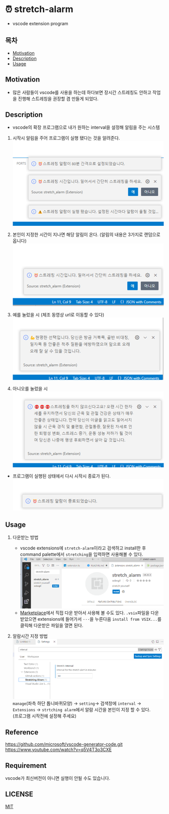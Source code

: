 # ⏰ stretch-alarm
* vscode extension program


## 목차

- [Motivation](#introduction)
- [Description](#installation)
- [Usage](#usage)

## Motivation <a name="introduction"></a>

* 많은 사람들이 vscode를 사용을 하는데 하다보면 장시간 스트레칭도 안하고 작업을 진행해 스트레칭을 권장할 겸 만들게 되었다.

## Description <a name="installation"></a>

* vscode의 확장 프로그램으로 내가 원하는 interval을 설정해 알림을 주는 시스템

1. 시작시 알림을 주어 프로그램이 실행 됐다는 것을 알려준다.  
![시작알림](./image/real_start.png)

2. 본인이 지정한 시간이 지나면 해당 알림이 온다. (알림의 내용은 3가지로 랜덤으로 옵니다)
![스트레칭](./image/result.png)

3. 예를 눌렀을 시 (체조 동영상 url로 이동할 수 있다)   
![예](./image/result_yes.png) 

4. 아니오를 눌렀을 시  
![아니오](./image/result_no.png)  

* 프로그램이 실행된 상태에서 다시 시작시 종료가 된다.
![종료](./image/down.png)   
## Usage <a name="usage"></a>

1. 다운받는 방법
    * vscode extensions에 `stretch-alarm`이라고 검색하고 install한 후 command palette에서 `stretching`을 입력하면 사용해볼 수 있다.    
    ![다운](./image/alarm.png)  
    * [Marketplace](https://marketplace.visualstudio.com/items?itemName=sobogil.stretch-alarm&ssr=false#overview)에서 직접 다운 받아서 사용해 볼 수도 있다.
      `.vsix`파일을 다운 받았으면 extensions에 들어가서  `···`을 누른다음 `install from VSIX...`를 클릭해 다운받은 파일을 열면 된다.

2. 알람시간 지정 방법
![시간지정](./image/interval.png)  
`manage`(좌측 하단 톱니바퀴모양) -> `setting`-> 검색창에 `interval` -> `Extensions` -> `strtching alarm`에서 알람 시간을 본인이 지정 할 수 있다.  
(프로그램 시작전에 설정해 주세요)

## Reference
https://github.com/microsoft/vscode-generator-code.git   
https://www.youtube.com/watch?v=q5V4T3o3CXE  

## Requirement
vscode가 최신버전이 아니면 실행이 안될 수도 있습니다.
## LICENSE
[MIT](LICENSE)  


